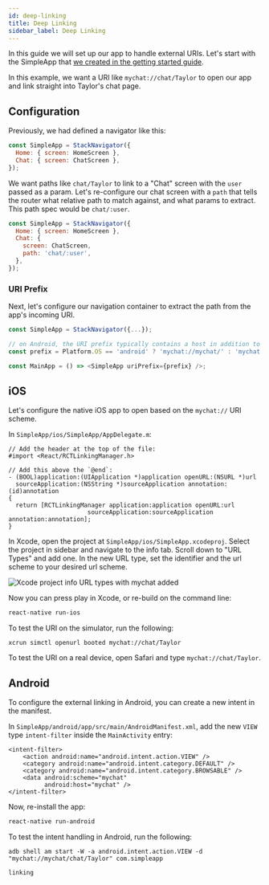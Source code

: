 ```yaml
---
id: deep-linking
title: Deep Linking
sidebar_label: Deep Linking
---
```


In this guide we will set up our app to handle external URIs. Let's start with the SimpleApp that [we created in the getting started guide](/docs/intro).

In this example, we want a URI like `mychat://chat/Taylor` to open our app and link straight into Taylor's chat page.

## Configuration

Previously, we had defined a navigator like this:

```js
const SimpleApp = StackNavigator({
  Home: { screen: HomeScreen },
  Chat: { screen: ChatScreen },
});
```

We want paths like `chat/Taylor` to link to a "Chat" screen with the `user` passed as a param. Let's re-configure our chat screen with a `path` that tells the router what relative path to match against, and what params to extract. This path spec would be `chat/:user`.

```js
const SimpleApp = StackNavigator({
  Home: { screen: HomeScreen },
  Chat: {
    screen: ChatScreen,
    path: 'chat/:user',
  },
});
```


### URI Prefix

Next, let's configure our navigation container to extract the path from the app's incoming URI. 

```js
const SimpleApp = StackNavigator({...});

// on Android, the URI prefix typically contains a host in addition to scheme
const prefix = Platform.OS == 'android' ? 'mychat://mychat/' : 'mychat://';

const MainApp = () => <SimpleApp uriPrefix={prefix} />;
```

## iOS

Let's configure the native iOS app to open based on the `mychat://` URI scheme.

In `SimpleApp/ios/SimpleApp/AppDelegate.m`:

```
// Add the header at the top of the file:
#import <React/RCTLinkingManager.h>

// Add this above the `@end`:
- (BOOL)application:(UIApplication *)application openURL:(NSURL *)url
  sourceApplication:(NSString *)sourceApplication annotation:(id)annotation
{
  return [RCTLinkingManager application:application openURL:url
                      sourceApplication:sourceApplication annotation:annotation];
}
```

In Xcode, open the project at `SimpleApp/ios/SimpleApp.xcodeproj`. Select the project in sidebar and navigate to the info tab. Scroll down to "URL Types" and add one. In the new URL type, set the identifier and the url scheme to your desired url scheme.

![Xcode project info URL types with mychat added](/assets/xcode-linking.png)

Now you can press play in Xcode, or re-build on the command line:

```sh
react-native run-ios
```

To test the URI on the simulator, run the following:

```
xcrun simctl openurl booted mychat://chat/Taylor
```

To test the URI on a real device, open Safari and type `mychat://chat/Taylor`.

## Android

To configure the external linking in Android, you can create a new intent in the manifest.

In `SimpleApp/android/app/src/main/AndroidManifest.xml`, add the new `VIEW` type `intent-filter` inside the `MainActivity` entry:

```
<intent-filter>
    <action android:name="android.intent.action.VIEW" />
    <category android:name="android.intent.category.DEFAULT" />
    <category android:name="android.intent.category.BROWSABLE" />
    <data android:scheme="mychat"
          android:host="mychat" />
</intent-filter>
```

Now, re-install the app:

```sh
react-native run-android
```

To test the intent handling in Android, run the following:

```
adb shell am start -W -a android.intent.action.VIEW -d "mychat://mychat/chat/Taylor" com.simpleapp
```

```phone-example
linking
```
